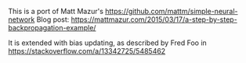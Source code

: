 This is a port of Matt Mazur's https://github.com/mattm/simple-neural-network
Blog post: https://mattmazur.com/2015/03/17/a-step-by-step-backpropagation-example/

It is extended with bias updating, as described by Fred Foo in https://stackoverflow.com/a/13342725/5485462

